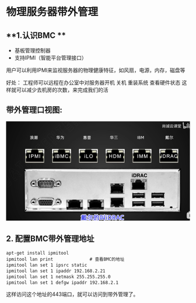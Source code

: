 # **物理服务器带外管理**

## **1.认识BMC **
- 基板管理控制器
- 支持IPMI（智能平台管理接口）

用户可以利用IPMI来监视服务器的物理健康特征，如风扇，电源，内存，磁盘等

好处：
    工程师可以远程在办公室中对服务器开机 关机 重装系统 查看硬件状态
    这样就可以减少去机房的次数，来完成我们的活

## **带外管理口视图:**
![](../src/BMC%E5%B8%A6%E5%A4%96%E7%AE%A1%E7%90%86%E5%8F%A3.png)




## **2. 配置BMC带外管理地址**

```shell
apt-get install ipmitool
ipmitool lan print              # 查看BMC的地址
ipmitool lan set 1 ipsrc static
ipmitool lan set 1 ipaddr 192.168.2.21
ipmitool lan set 1 netmask 255.255.255.0
ipmitool lan set 1 defgw ipaddr 192.168.2.1
```
这样访问这个地址的443端口，就可以访问到带外管理了。

